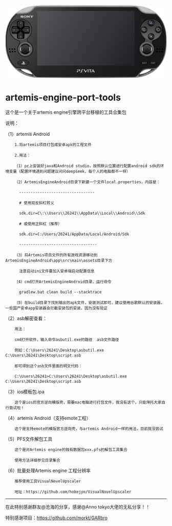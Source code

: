 ![Artemis Engine Logo](https://github.com/ATSPwang618/artemis-engine-port-tools/blob/main/PlayStation_Vita_illustration.svg.png)
# artemis-engine-port-tools
这个是一个关于artemis engine引擎跨平台移植的工具合集包

说明：

（1）artemis Android

        1.将artemis项目打包成安卓apk的工程文件

        2.用法：

        （1）pc上安装好java和Android studio，按照默认位置进行配置android sdk的环境变量（配置环境遇到问题建议问问deepseek，每个人的电脑都不一样）
        
        （2）ArtemisEngineAndroid目录下新建一个文件local.properties，内容是：
        
          ---------------------------------
          
          # 使用双反斜杠转义
          
          sdk.dir=C\:\\Users\\26241\\AppData\\Local\\Android\\Sdk
          
          # 或使用正斜杠（推荐）
          
          sdk.dir=C:/Users/26241/AppData/Local/Android/Sdk
          
          ----------------------------------
          
        （3）将Artemis项目文件的所有游戏资源移动到ArtemisEngineAndroid\app\src\main\assets目录下方
        
          注意启动ini文件要加入安卓端启动配置信息
          
        （4）cmd打开ArtemisEngineAndroid目录，运行命令
        
          gradlew.bat clean build --stacktrace
          
        （5）在build目录下找到输出的apk文件，安装测试即可，建议使用谷歌默认的安装器，一些国产安卓app安装器会拦截安装包的安装，因为没有验证

（2）asb解密查看：

        用法：
        
        cmd打开软件，输入命令asbutil.exe的路径  asb文件路径
        
        例如：C:\Users\26241\Desktop\asbutil.exe C:\Users\26241\Desktop\script.asb
        
        即可得到这个asb文件里面的明文代码：
        
        C:\Users\26241>C:\Users\26241\Desktop\asbutil.exe C:\Users\26241\Desktop\script.asb

（3）ios模板包.ipa

        这个是ios的官方逆向模版壳，需要mac电脑进行打包文件，我没有这个，只能拜托大家自行尝试啦！

（4）artemis Android（支持emote工程）

        这个是支持emote的模版官方逆向壳，与artemis Android一样的用法，目前我没尝试

（5）PFS文件解包工具

        这个是对Artemis engine的独有数据包xxx.pfs的解包工具集合

        使用方法详细参见目录集合
        
（6）批量处理Artemis engine 工程分辨率

        推荐使用工具VisualNovelUpscaler
        
        地址：https://github.com/hokejyo/VisualNovelUpscaler













-----------------------------------------------
 在此特别感谢群友@沧海的分享，感谢@Anno tokyo大佬的无私分享！！

 
 特别感谢项目：https://github.com/morkt/GARbro
 
        





        
        
